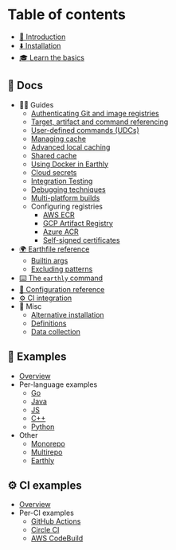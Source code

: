 
# Table of contents

* [👋 Introduction](README.md)
* [⬇️ Installation](https://earthly.dev/get-earthly)
* [🎓 Learn the basics](./basics.md)

## 📖 Docs

* 🧑‍🏫 Guides
    * [Authenticating Git and image registries](guides/auth.md)
    * [Target, artifact and command referencing](guides/target-ref.md)
    * [User-defined commands (UDCs)](guides/udc.md)
    * [Managing cache](guides/cache.md)
    * [Advanced local caching](guides/advanced-local-caching.md)
    * [Shared cache](guides/shared-cache.md)
    * [Using Docker in Earthly](guides/docker-in-earthly.md)
    * [Cloud secrets](guides/cloud-secrets.md)
    * [Integration Testing](guides/integration.md)
    * [Debugging techniques](guides/debugging.md)
    * [Multi-platform builds](guides/multi-platform.md)
    * Configuring registries
        * [AWS ECR](guides/registries/aws-ecr.md)
        * [GCP Artifact Registry](guides/registries/gcp-artifact-registry.md)
        * [Azure ACR](guides/registries/azure-acr.md)
        * [Self-signed certificates](guides/registries/self-signed.md)
* [🌍 Earthfile reference](earthfile/earthfile.md)
    * [Builtin args](earthfile/builtin-args.md)
    * [Excluding patterns](earthfile/earthignore.md)
* [⌨️ The `earthly` command](earthly-command/earthly-command.md)
* [📄 Configuration reference](earthly-config/earthly-config.md)
* [⚙️ CI integration](./ci-integration.md)
* 💼 Misc
    * [Alternative installation](./alt-installation.md)
    * [Definitions](definitions/definitions.md)
    * [Data collection](data-collection/data-collection.md)

## 🧙 Examples

* [Overview](examples/examples.md)
* Per-language examples
    * [Go](examples/go.md)
    * [Java](examples/java.md)
    * [JS](examples/js.md)
    * [C++](examples/cpp.md)
    * [Python](examples/python.md)
* Other
    * [Monorepo](examples/monorepo.md)
    * [Multirepo](examples/multirepo.md)
    * [Earthly](examples/earthly.md)

## ⚙️ CI examples

* [Overview](ci-examples/ci-examples.md)
* Per-CI examples
    * [GitHub Actions](ci-examples/gh-actions-integration.md)
    * [Circle CI](ci-examples/circle-integration.md)
    * [AWS CodeBuild](ci-examples/codebuild-integration.md)
